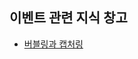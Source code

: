 ## 이벤트 관련 지식 창고

- [버블링과 캡처링](https://github.com/byhhh2/helloworld/blob/main/Javascript/Event/%EB%B2%84%EB%B8%94%EB%A7%81%EA%B3%BC%20%EC%BA%A1%EC%B2%98%EB%A7%81.md)
